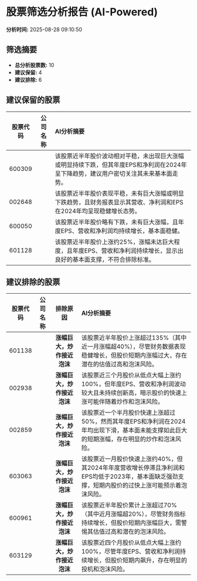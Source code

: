 # 股票筛选分析报告 (AI-Powered)

**分析时间:** 2025-08-28 09:10:50

## 筛选摘要

- **总分析股票数:** 10
- **建议保留:** 4
- **建议排除:** 6

## 建议保留的股票

| 股票代码 | 公司名称 | AI分析摘要 |
|:---:|:---:|:---|
| 600309 |  | 该股票近半年股价波动相对平稳，未出现巨大涨幅或明显持续下跌，但其年度EPS和净利润在2024年呈下降趋势，建议用户密切关注其未来基本面走势。 |
| 002648 |  | 该股票近半年股价表现平稳，未有巨大涨幅或明显下跌趋势，且财务报表显示其营收、净利润和EPS在2024年均呈现稳健增长态势。 |
| 600050 |  | 该股票近半年股价略有下跌，未有巨大涨幅，且年度EPS、营收和净利润均持续增长，基本面稳健。 |
| 601128 |  | 该股票近半年股价上涨约25%，涨幅未达巨大程度，且年度EPS、营收和净利润持续增长，显示出良好的基本面支撑，不符合排除标准。 |

## 建议排除的股票

| 股票代码 | 公司名称 | 排除原因 | AI分析摘要 |
|:---:|:---:|:---:|:---|
| 601138 |  | **涨幅巨大，炒作接近泡沫** | 该股票近半年股价上涨超过135%（其中近一月涨幅超40%），尽管财务数据表现稳健增长，但股价短期内涨幅过大，存在潜在的估值过高和泡沫风险。 |
| 002938 |  | **涨幅巨大，炒作接近泡沫** | 该股票近三个月股价从低点大幅上涨约100%，但年度EPS、营收和净利润波动较大且未持续创新高，暗示股价的快速上涨可能伴随着炒作和泡沫风险。 |
| 002859 |  | **涨幅巨大，炒作接近泡沫** | 该股票近一个半月股价快速上涨超过50%，然而其年度EPS和净利润在2024年均出现下滑，基本面未能支撑如此巨大的短期涨幅，存在明显的炒作和泡沫风险。 |
| 603063 |  | **涨幅巨大，炒作接近泡沫** | 该股票近一月股价快速上涨约40%，但其2024年年度营收增长停滞且净利润和EPS均低于2023年，基本面缺乏强劲支撑，短期内股价的过快上涨可能预示着泡沫风险。 |
| 600961 |  | **涨幅巨大，炒作接近泡沫** | 该股票近半年股价累计上涨超过70%（其中近月涨幅超20%），尽管财务指标持续增长，但股价短期内涨幅巨大，需警惕其估值过高和潜在的泡沫风险。 |
| 603129 |  | **涨幅巨大，炒作接近泡沫** | 该股票近四个月股价从低点大幅上涨约100%，尽管年度EPS、营收和净利润持续增长，但股价短期内飙升，存在明显的投机和泡沫风险。 |
